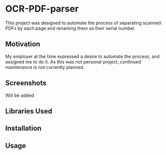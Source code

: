 # OCR-PDF-parser
This project was designed to automate the process of separating scanned PDFs by each page and renaming them as their serial number.
## Motivation
My employer at the time expressed a desire to automate the process, and assigned me to do it. As this was not personal project, continued maintenance is not currently planned.
## Screenshots

Will be added
## Libraries Used

## Installation

## Usage


